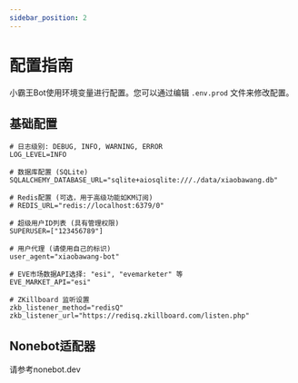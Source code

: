 ```yaml
---
sidebar_position: 2
---
```


# 配置指南

小霸王Bot使用环境变量进行配置。您可以通过编辑 `.env.prod` 文件来修改配置。

## 基础配置

```dotenv
# 日志级别: DEBUG, INFO, WARNING, ERROR
LOG_LEVEL=INFO

# 数据库配置 (SQLite)
SQLALCHEMY_DATABASE_URL="sqlite+aiosqlite:///./data/xiaobawang.db"

# Redis配置 (可选，用于高级功能如KM订阅)
# REDIS_URL="redis://localhost:6379/0"

# 超级用户ID列表 (具有管理权限)
SUPERUSER=["123456789"]

# 用户代理 (请使用自己的标识)
user_agent="xiaobawang-bot"

# EVE市场数据API选择: "esi", "evemarketer" 等
EVE_MARKET_API="esi"

# ZKillboard 监听设置
zkb_listener_method="redisQ"
zkb_listener_url="https://redisq.zkillboard.com/listen.php"
```

## Nonebot适配器

请参考nonebot.dev